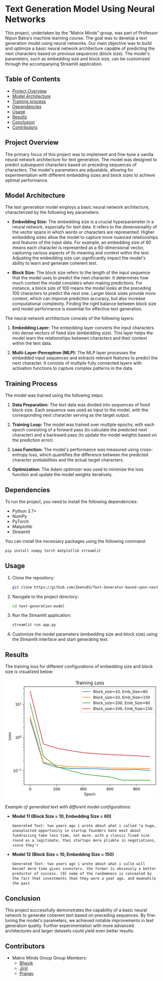 
# Text Generation Model Using Neural Networks

This project, undertaken by the "Matrix Minds" group, was part of Professor Nipun Batra's machine learning course. The goal was to develop a text generation model using neural networks. Our main objective was to build and optimize a basic neural network architecture capable of predicting the next characters based on previous sequences (block size). The model's parameters, such as embedding size and block size, can be customized through the accompanying Streamlit application.

## Table of Contents

- [Project Overview](#project-overview)
- [Model Architecture](#model-architecture)
- [Training process](#training-process)
- [Dependencies](#dependencies)
- [Usage](#usage)
- [Results](#results)
- [Conclusion](#conclusion)
- [Contributors](#contributors)

## Project Overview

The primary focus of this project was to implement and fine-tune a vanilla neural network architecture for text generation. The model was designed to predict subsequent characters based on preceding sequences of characters. The model's parameters are adjustable, allowing for experimentation with different embedding sizes and block sizes to achieve optimal performance.

## Model Architecture

The text generation model employs a basic neural network architecture, characterized by the following key parameters:

- **Embedding Size:** The embedding size is a crucial hyperparameter in a neural network, especially for text data. It refers to the dimensionality of the vector space in which words or characters are represented. Higher embedding sizes allow the model to capture more nuanced relationships and features of the input data. For example, an embedding size of 60 means each character is represented as a 60-dimensional vector, capturing various aspects of its meaning and context within the text. Adjusting the embedding size can significantly impact the model's ability to learn and generate coherent text.

- **Block Size:** The block size refers to the length of the input sequence that the model uses to predict the next character. It determines how much context the model considers when making predictions. For instance, a block size of 100 means the model looks at the preceding 100 characters to predict the next one. Larger block sizes provide more context, which can improve prediction accuracy, but also increase computational complexity. Finding the right balance between block size and model performance is essential for effective text generation.

The neural network architecture consists of the following layers:
1. **Embedding Layer:** The embedding layer converts the input characters into dense vectors of fixed size (embedding size). This layer helps the model learn the relationships between characters and their context within the text data.

2. **Multi-Layer-Perceptron (MLP):** The MLP layer processes the embedded input sequences and extracts relevant features to predict the next character. It consists of multiple fully connected layers with activation functions to capture complex patterns in the data.

## Training Process

The model was trained using the following steps:

1. **Data Preparation:** The text data was divided into sequences of fixed block size. Each sequence was used as input to the model, with the corresponding next character serving as the target output.

2. **Training Loop:** The model was trained over multiple epochs, with each epoch consisting of a forward pass (to calculate the predicted next character) and a backward pass (to update the model weights based on the prediction error).

3. **Loss Function:** The model's performance was measured using cross-entropy loss, which quantifies the difference between the predicted character probabilities and the actual target characters.

4. **Optimization:** The Adam optimizer was used to minimize the loss function and update the model weights iteratively.

## Dependencies

To run the project, you need to install the following dependencies:

- Python 3.7+
- NumPy
- PyTorch
- Matplotlib
- Streamlit

You can install the necessary packages using the following command:

```bash
pip install numpy torch matplotlib streamlit
```

## Usage

1. Clone the repository:

    ```bash
    git clone https://github.com/Zeenu03/Text-Generator-based-upon-next-character-prediction-from-MLP.git
    ```

2. Navigate to the project directory:

    ```bash
    cd text-generation-model
    ```

3. Run the Streamlit application:

    ```bash
    streamlit run app.py
    ```

4. Customize the model parameters (embedding size and block size) using the Streamlit interface and start generating text.

## Results

The training loss for different configurations of embedding size and block size is visualized below:

<img src="Training_loss.png" alt="Training Loss" width="600"/>

*Example of generated text with different model configurations:*

- **Model 11 (Block Size = 10, Embedding Size = 60)**
    ```
    Generated Text: two years ago i wrote about what i called "a huge, unexploited opportunity in startup founders hate most about fundraising take less time, not more. with a classic fixed size round as a legitimate, thei startups more pliable in negotiations, since they'r
    ```

- **Model 12 (Block Size = 10, Embedding Size = 150)**
    ```
    Generated Text: two years ago i wrote about what i calle will becom? mere time gives investors. the former is obviously a better predictor of success. [9] some of the randomness is concealed by the fact that investments than they were a year ago. and meanwhile the past
    ```

## Conclusion

This project successfully demonstrates the capability of a basic neural network to generate coherent text based on preceding sequences. By fine-tuning the model's parameters, we achieved notable improvements in text generation quality. Further experimentation with more advanced architectures and larger datasets could yield even better results.

## Contributors

- Matrix Minds Group
    Group Members:
    - [Bhavik](https://github.com/Bp0306)
    - [Jinil](https://github.com/Zeenu03)
    - [Pranav](https://github.com/imPranav14)